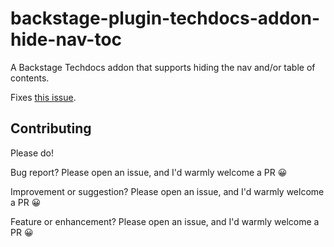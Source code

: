 # backstage-plugin-techdocs-addon-hide-nav-toc

A Backstage Techdocs addon that supports hiding the nav and/or table of
contents.

Fixes [this issue](https://github.com/backstage/backstage/issues/19324).

## Contributing

Please do!

Bug report? Please open an issue, and I'd warmly welcome a PR 😀

Improvement or suggestion? Please open an issue, and I'd warmly welcome a PR 😀

Feature or enhancement? Please open an issue, and I'd warmly welcome a PR 😀
